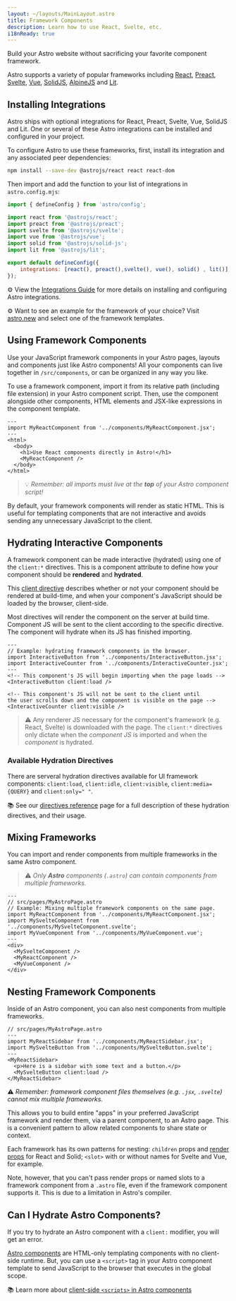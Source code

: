 ```yaml
---
layout: ~/layouts/MainLayout.astro
title: Framework Components
description: Learn how to use React, Svelte, etc.
i18nReady: true
---
```

Build your Astro website without sacrificing your favorite component framework. 

Astro supports a variety of popular frameworks including [React](https://reactjs.org/), [Preact](https://preactjs.com/), [Svelte](https://svelte.dev/), [Vue](https://vuejs.org/), [SolidJS](https://www.solidjs.com/), [AlpineJS](https://alpinejs.dev/) and [Lit](https://lit.dev/). 

## Installing Integrations

Astro ships with optional integrations for React, Preact, Svelte, Vue, SolidJS and Lit. One or several of these Astro integrations can be installed and configured in your project.

To configure Astro to use these frameworks, first, install its integration and any associated peer dependencies:

```bash
npm install --save-dev @astrojs/react react react-dom
```

Then import and add the function to your list of integrations in `astro.config.mjs`:

```js
import { defineConfig } from 'astro/config';

import react from '@astrojs/react';
import preact from '@astrojs/preact';
import svelte from '@astrojs/svelte';
import vue from '@astrojs/vue';
import solid from '@astrojs/solid-js';
import lit from '@astrojs/lit';

export default defineConfig({
	integrations: [react(), preact(),svelte(), vue(), solid() , lit()],
});
```

⚙️ View the [Integrations Guide](/en/guides/integrations-guide) for more details on installing and configuring Astro integrations.

⚙️ Want to see an example for the framework of your choice? Visit [astro.new](https://astro.new) and select one of the framework templates.

## Using Framework Components

Use your JavaScript framework components in your Astro pages, layouts and components just like Astro components! All your components can live together in `/src/components`, or can be organized in any way you like.

To use a framework component, import it from its relative path (including file extension) in your Astro component script. Then, use the component alongside other components, HTML elements and JSX-like expressions in the component template. 

```astro
---
import MyReactComponent from '../components/MyReactComponent.jsx';
---
<html>
  <body>
    <h1>Use React components directly in Astro!</h1>
    <MyReactComponent />
  </body>
</html>
```

>💡 _Remember: all imports must live at the **top** of your Astro component script!_

By default, your framework components will render as static HTML. This is useful for templating components that are not interactive and avoids sending any unnecessary JavaScript to the client.

## Hydrating Interactive Components

A framework component can be made interactive (hydrated) using one of the `client:*` directives. This is a component attribute to define how your component should be **rendered** and **hydrated**.

This [client directive](en/reference/directives-reference/#client-directives) describes whether or not your component should be rendered at build-time, and when your component's JavaScript should be loaded by the browser, client-side.

Most directives will render the component on the server at build time. Component JS will be sent to the client according to the specific directive. The component will hydrate when its JS has finished importing.

```astro
---
// Example: hydrating framework components in the browser.
import InteractiveButton from '../components/InteractiveButton.jsx';
import InteractiveCounter from '../components/InteractiveCounter.jsx';
---
<!-- This component's JS will begin importing when the page loads -->
<InteractiveButton client:load />

<!-- This component's JS will not be sent to the client until 
the user scrolls down and the component is visible on the page -->
<InteractiveCounter client:visible />
```

>⚠️ Any renderer JS necessary for the component's framework (e.g. React, Svelte) is downloaded with the page. The `client:*` directives only dictate when the _component JS_ is imported and when the _component_ is hydrated.

### Available Hydration Directives

There are serveral hydration directives available for UI framework components: `client:load`, `client:idle`, `client:visible`, `client:media={QUERY}` and `client:only=" "`.

📚 See our [directives reference](/en/reference/directives-reference#client-directives) page for a full description of these hydration directives, and their usage.

## Mixing Frameworks

You can import and render components from multiple frameworks in the same Astro component.

>⚠️ *Only **Astro** components (`.astro`) can contain components from multiple frameworks.*
```astro
---
// src/pages/MyAstroPage.astro
// Example: Mixing multiple framework components on the same page.
import MyReactComponent from '../components/MyReactComponent.jsx';
import MySvelteComponent from '../components/MySvelteComponent.svelte';
import MyVueComponent from '../components/MyVueComponent.vue';
---
<div>
  <MySvelteComponent />
  <MyReactComponent />
  <MyVueComponent />
</div>
```

## Nesting Framework Components

Inside of an Astro component, you can also nest components from multiple frameworks.

```astro
// src/pages/MyAstroPage.astro
---
import MyReactSidebar from '../components/MyReactSidebar.jsx';
import MySvelteButton from '../components/MySvelteButton.svelte';
---
<MyReactSidebar>
  <p>Here is a sidebar with some text and a button.</p>
  <MySvelteButton client:load />
</MyReactSidebar>
```

⚠️ *Remember: framework component files themselves (e.g. `.jsx`, `.svelte`) cannot mix multiple frameworks.*

This allows you to build entire "apps" in your preferred JavaScript framework and render them, via a parent component, to an Astro page. This is a convenient pattern to allow related components to share state or context.

Each framework has its own patterns for nesting: `children` props and [render props](https://reactjs.org/docs/render-props.html) for React and Solid; `<slot>` with or without names for Svelte and Vue, for example. 

Note, however, that you can't pass render props or named slots to a framework component from a `.astro` file, even if the framework component supports it. This is due to a limitation in Astro's compiler.

## Can I Hydrate Astro Components?

 If you try to hydrate an Astro component with a `client:` modifier, you will get an error.

[Astro components](/en/core-concepts/astro-components) are HTML-only templating components with no client-side runtime. But, you can use a `<script>` tag in your Astro component template to send JavaScript to the browser that executes in the global scope.


📚 Learn more about [client-side `<scripts>` in Astro components](/en/core-concepts/astro-components#client-side-scripts) 


[mdn-io]: https://developer.mozilla.org/en-US/docs/Web/API/Intersection_Observer_API
[mdn-ric]: https://developer.mozilla.org/en-US/docs/Web/API/Window/requestIdleCallback
[mdn-mm]: https://developer.mozilla.org/en-US/docs/Web/API/Window/matchMedia


